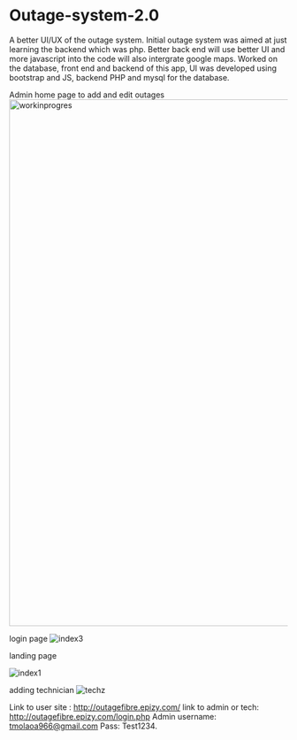 # Outage-system-2.0
A better UI/UX of the outage system.
Initial outage system was aimed at just learning the backend which was php. Better back end will use better UI and more javascript into the code
will also intergrate google maps. Worked on the database, front end and backend of this app, UI was developed using bootstrap and JS, backend PHP and mysql for the database. 

Admin home page to add and edit outages
<img width="952" alt="workinprogres" src="https://user-images.githubusercontent.com/51974901/203831472-4515b947-1057-4295-a1de-5fcc5a838ae1.png">

login page 
![index3](https://user-images.githubusercontent.com/51974901/210568726-61b8e87d-0094-4554-a1dd-a28897255cac.png)

landing page

![index1](https://user-images.githubusercontent.com/51974901/210568777-e6819310-0faa-4796-a018-81229bf85b60.png)

adding technician 
![techz](https://user-images.githubusercontent.com/51974901/220901162-e4085b6e-90eb-40eb-8206-39144e61a6be.png)


Link to user site : http://outagefibre.epizy.com/
link to admin or tech: http://outagefibre.epizy.com/login.php
Admin username: tmolaoa966@gmail.com
Pass: Test1234.
